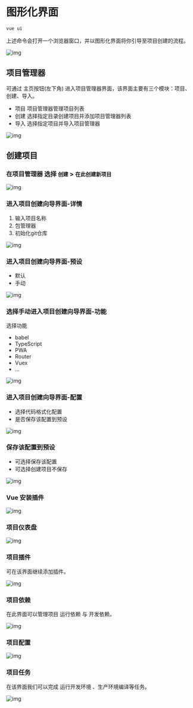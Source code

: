 # 图形化界面

```js
vue ui
```

上述命令会打开一个浏览器窗口，并以图形化界面将你引导至项目创建的流程。

![img](/blog/img/vue/ui-new-project.png)

## 项目管理器

可通过 主页按钮(左下角) 进入项目管理器界面，该界面主要有三个模块：项目、创建、导入。

- 项目 项目管理器管理项目列表
- 创建 选择指定目录创建项目并添加项目管理器列表
- 导入 选择指定项目并导入项目管理器

![img](/blog/img/vue/cli-ui-project.png)

## 创建项目

### 在项目管理器 选择 `创建` > `在此创建新项目`

![img](/blog/img/vue/cli-ui-create0.png)

### 进入项目创建向导界面-详情

1. 输入项目名称
2. 包管理器
3. 初始化git仓库

![img](/blog/img/vue/cli-ui-create1.png)

### 进入项目创建向导界面-预设

- 默认
- 手动

![img](/blog/img/vue/cli-ui-create2.png)

### 选择手动进入项目创建向导界面-功能

选择功能

- babel
- TypeScript
- PWA
- Router
- Vuex
- ...

![img](/blog/img/vue/cli-ui-create3.png)

### 进入项目创建向导界面-配置

- 选择代码格式化配置
- 是否保存该配置到预设

![img](/blog/img/vue/cli-ui-create4.png)

### 保存该配置到预设

- 可选择保存该配置
- 可选择创建项目不保存

![img](/blog/img/vue/cli-ui-create5.png)

### Vue 安装插件

![img](/blog/img/vue/cli-ui-create6.png)

### 项目仪表盘

![img](/blog/img/vue/cli-ui-dashboard.png)

### 项目插件

可在该界面继续添加插件。

![img](/blog/img/vue/cli-ui-plugins.png)

### 项目依赖

在此界面可以管理项目 运行依赖 与 开发依赖。

![img](/blog/img/vue/cli-ui-dep.png)

### 项目配置

![img](/blog/img/vue/cli-ui-config.png)

### 项目任务

在该界面我们可以完成 运行开发环境 、生产环境编译等任务。

![img](/blog/img/vue/cli-ui-tasks.png)
